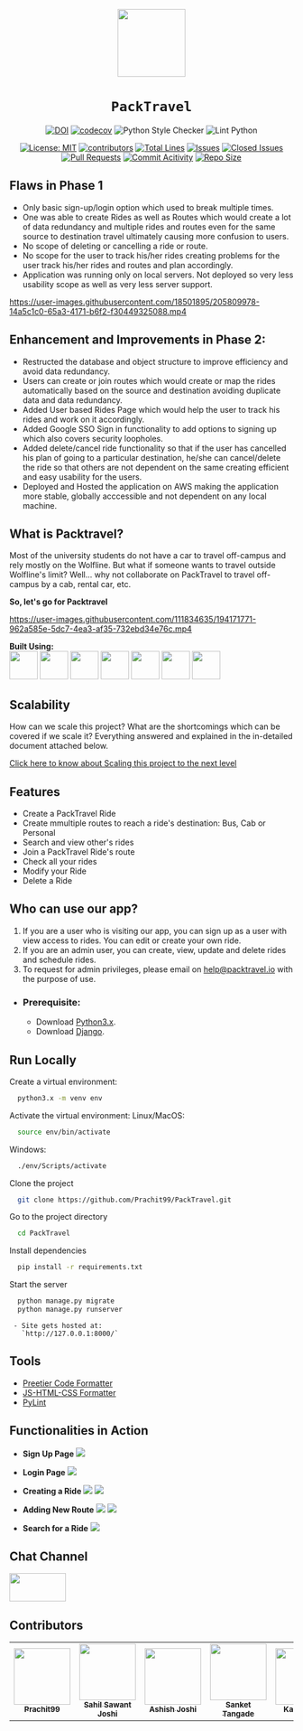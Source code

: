 <div align="center">

<img style="width: 120px; height: 120px;" src="./images/wolf2.svg"></img>
# `PackTravel`



[![DOI](https://zenodo.org/badge/DOI/10.5281/zenodo.7178601.svg)](https://doi.org/10.5281/zenodo.7178601)
[![codecov](https://codecov.io/gh/amisha-w/PackTravel/branch/main/graph/badge.svg?token=HRFN97UEB7)](https://codecov.io/gh/Prachit99/PackTravel)
![Python Style Checker](https://github.com/Prachit99/PackTravel/actions/workflows/python_style_checker.yml/badge.svg)
![Lint Python](https://github.com/Prachit99/PackTravel/actions/workflows/pylint.yml/badge.svg)

[![License: MIT](https://img.shields.io/badge/License-MIT-yellow.svg?style=for-the-badge)](https://opensource.org/licenses/MIT) 
[![contributors](https://img.shields.io/github/contributors/Prachit99/PackTravel?style=for-the-badge)](https://github.com/Prachit99/PackTravel/graphs/contributors)
[![Total Lines](https://img.shields.io/tokei/lines/github/Prachit99/PackTravel?style=for-the-badge)](https://img.shields.io/tokei/lines/github/Prachit99/PackTravel)
[![Issues](https://img.shields.io/github/issues/Prachit99/PackTravel?style=for-the-badge)](https://github.com/Prachit99/PackTravel/issues)
[![Closed Issues](https://img.shields.io/github/issues-closed-raw/Prachit99/PackTravel?style=for-the-badge)](https://github.com/Prachit99/PackTravel/issues?q=is%3Aissue+is%3Aclosed)
[![Pull Requests](https://img.shields.io/github/issues-pr/Prachit99/PackTravel?style=for-the-badge)](https://github.com/Prachit99/PackTravel/pulls)
[![Commit Acitivity](https://img.shields.io/github/commit-activity/w/Prachit99/PackTravel?style=for-the-badge)](https://github.com/Prachit99/PackTravel/graphs/commit-activity)
[![Repo Size](https://img.shields.io/github/repo-size/Prachit99/PackTravel?style=for-the-badge)](https://github.com/Prachit99/PackTravel)


</div>

## Flaws in Phase 1

- Only basic sign-up/login option which used to break multiple times.
- One was able to create Rides as well as Routes which would create a lot of data redundancy and multiple rides and routes even for the same source to destination travel ultimately causing more confusion to users.
- No scope of deleting or cancelling a ride or route.
- No scope for the user to track his/her rides creating problems for the user track his/her rides and routes and plan accordingly.
- Application was running only on local servers. Not deployed so very less usability scope as well as very less server support.


https://user-images.githubusercontent.com/18501895/205809978-14a5c1c0-65a3-4171-b6f2-f30449325088.mp4

## Enhancement and Improvements in Phase 2:
-  Restructed the database and object structure to improve efficiency and avoid data redundancy. 
- Users can create or join routes which would create or map the rides automatically based on the source and destination avoiding duplicate data and data redundancy.
-  Added User based Rides Page which would help the user to track his rides and work on it accordingly. 
- Added Google SSO Sign in functionality to add options to signing up which also covers security loopholes.
- Added delete/cancel ride functionality so that if the user has cancelled his plan of going to a particular destination, he/she can cancel/delete the ride so that others are not dependent on the same creating efficient and easy usability for the users.
- Deployed and Hosted the application on AWS making the application more stable, globally acccessible and not dependent on any local machine.


<h2>What is Packtravel?</h2>

Most of the university students do not have a car to travel off-campus and rely mostly on the Wolfline. But what if someone wants to travel outside Wolfline's limit? Well... why not collaborate on PackTravel to travel off-campus by a cab, rental car, etc.

**So, let's go for Packtravel**

https://user-images.githubusercontent.com/111834635/194171771-962a585e-5dc7-4ea3-af35-732ebd34e76c.mp4

**Built Using:**
</br>
<code><a href="https://www.python.org/" target="_blank"><img height="50" src="https://user-images.githubusercontent.com/111834635/194173533-37cd4997-55f3-4bb1-87bd-1a16a3af53aa.png"></a></code>
<code><a href="https://www.djangoproject.com/" target="_blank"><img height="50" src="https://user-images.githubusercontent.com/111834635/194172149-ff6a56be-3025-4d2c-8cdb-b9a7e3f87259.png"></a></code>
<code><a href="https://www.mongodb.com/" target="_blank"><img height="50" src="https://user-images.githubusercontent.com/111834635/194173280-628ecfc0-21ae-4870-8e22-711e6da83820.png"></a></code>
<code><a href="https://developer.mozilla.org/en-US/docs/Glossary/HTML5" target="_blank"><img height="50" src="https://www.vectorlogo.zone/logos/w3_html5/w3_html5-ar21.svg"></a></code>
<code><a href="https://developer.mozilla.org/en-US/docs/Web/CSS" target="_blank"><img height="50" src="https://www.vectorlogo.zone/logos/w3_css/w3_css-ar21.svg"></a></code>
<code><a href="https://www.javascript.com/" target="_blank"><img height="50" src="https://www.vectorlogo.zone/logos/javascript/javascript-ar21.svg"></a></code>
<code><a href="https://getbootstrap.com/" target="_blank"><img height="50" src="https://www.vectorlogo.zone/logos/getbootstrap/getbootstrap-ar21.svg"></a></code>

<h2>Scalability</h2>

How can we scale this project? What are the shortcomings which can be covered if we scale it? Everything answered and explained in the in-detailed document attached below.

<a href="https://github.com/Prachit99/PackTravel/blob/36a6b9848f74c52ebe0ccedfef6c0846d98a230d/scalability.md" target="_blank">Click here to know about Scaling this project to the next level</a>

<h2>Features</h2>

<ul>
  <li>Create a PackTravel Ride</li>
  <li>Create mmultiple routes to reach a ride's destination:  Bus, Cab or Personal</li>
  <li>Search and view other's rides</li>
  <li>Join a PackTravel Ride's route</li>
  <li>Check all your rides</li>
  <li>Modify your Ride</li>
  <li> Delete a Ride</li>
  
</ul>


<h2> Who can use our app?</h2>

  1. If you are a user who is visiting our app, you can sign up as a user with view access to rides. You can edit or create your own ride.
  2. If you are an admin user, you can create, view, update and delete rides and schedule rides.
  3. To request for admin privileges, please email on help@packtravel.io with the purpose of use. 

  - ### Prerequisite:
      - Download [Python3.x](https://www.python.org/downloads/).
      - Download [Django](https://docs.djangoproject.com/en/4.1/topics/install/).

   ## Run Locally

Create a virtual environment:

```bash
  python3.x -m venv env
```

Activate the virtual environment:
Linux/MacOS:
```bash
  source env/bin/activate
```
Windows:
```bash
  ./env/Scripts/activate
```

Clone the project

```bash
  git clone https://github.com/Prachit99/PackTravel.git
```

Go to the project directory

```bash
  cd PackTravel
```

Install dependencies

```bash 
  pip install -r requirements.txt
```

Start the server

```bash
  python manage.py migrate
  python manage.py runserver
```



     - Site gets hosted at:
       `http://127.0.0.1:8000/`
       
## Tools
- [Preetier Code Formatter](https://marketplace.visualstudio.com/items?itemName=esbenp.prettier-vscode)
- [JS-HTML-CSS Formatter](https://marketplace.visualstudio.com/items?itemName=lonefy.vscode-JS-CSS-HTML-formatter)
- [PyLint](https://pylint.org/)

## Functionalities in Action 

- **Sign Up Page**
![](https://github.com/amisha-w/PackTravel/blob/main/images/Register.gif)

- **Login Page**
![](https://github.com/amisha-w/PackTravel/blob/main/images/Login%20(1).gif)

- **Creating a Ride**
![](https://github.com/amisha-w/PackTravel/blob/main/images/Create1.gif)
![](https://github.com/amisha-w/PackTravel/blob/main/images/Create2.gif)

- **Adding New Route**
![](https://github.com/amisha-w/PackTravel/blob/main/images/AddRoute11.gif)
![](https://github.com/amisha-w/PackTravel/blob/main/images/AddRoute12.gif)

- **Search for a Ride**
![](https://github.com/amisha-w/PackTravel/blob/main/images/Search.gif)





## Chat Channel

<code><a href="https://seproject-bvz2267.slack.com/archives/C045KE3RW9L" target="_blank"><img height="50" width="100" src="https://user-images.githubusercontent.com/111834635/194175304-834d5663-b6bb-4e38-981d-98bc1bf028b8.png"></a></code>


## Contributors 

<table>
  <tr>
    <td align="center"><a href="https://github.com/Prachit99"><img src="https://avatars.githubusercontent.com/Prachit99" width="100px;" alt=""/><br /><sub><b>Prachit99</b></sub></a></td>
    <td align="center"><a href="https://github.com/Darkspur"><img src="https://avatars.githubusercontent.com/Darkspur" width="100px;" alt=""/><br /><sub><b>Sahil Sawant Joshi</b></sub></a><br /></td>
    <td align="center"><a href="https://github.com/ashishjoshi2605"><img src="https://avatars.githubusercontent.com/ashishjoshi2605" width="100px;" alt=""/><br /><sub><b>Ashish Joshi</b></sub></a><br /></td>
    <td align="center"><a href="https://github.com/sankettangade"><img src="https://avatars.githubusercontent.com/sankettangade" width="100px;" alt=""/><br /><sub><b>Sanket Tangade</b></sub></a><br /></td>
    <td align="center"><a href="https://github.com/karan-47"><img src="https://avatars.githubusercontent.com/karan-47" width="100px;" alt=""/><br /><sub><b>Karan Gala</b></sub></a><br /></td>
  </tr>
</table>


